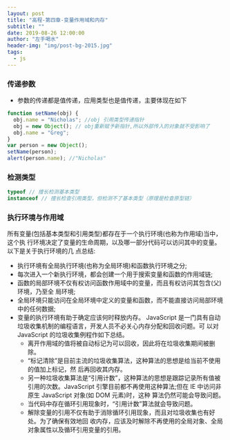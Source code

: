 ```yaml
---
layout: post
title: "高程-第四章-变量作用域和内存"
subtitle: ""
date: 2019-08-26 12:00:00
author: "左手喝水"
header-img: "img/post-bg-2015.jpg"
tags:
  - js
---
```


### 传递参数

- 参数的传递都是值传递，应用类型也是值传递，主要体现在如下

```js
function setName(obj) {
  obj.name = "Nicholas"; //obj 引用类型传递指针
  obj = new Object(); // obj重新赋予新指针,所以外部传入的对象就不受影响了
  obj.name = "Greg";
}
var person = new Object();
setName(person);
alert(person.name); //"Nicholas"
```

### 检测类型

```js
typeof // 擅长检测基本类型
instanceof // 擅长检查引用类型，但检测不了基本类型（原理是检查原型链）
```

### 执行环境与作用域

所有变量(包括基本类型和引用类型)都存在于一个执行环境(也称为作用域)当中，这个执 行环境决定了变量的生命周期，以及哪一部分代码可以访问其中的变量。以下是关于执行环境的几 点总结:

- 执行环境有全局执行环境(也称为全局环境)和函数执行环境之分;
- 每次进入一个新执行环境，都会创建一个用于搜索变量和函数的作用域链;
- 函数的局部环境不仅有权访问函数作用域中的变量，而且有权访问其包含(父)环境，乃至全
  局环境;
- 全局环境只能访问在全局环境中定义的变量和函数，而不能直接访问局部环境中的任何数据;
- 变量的执行环境有助于确定应该何时释放内存。
  JavaScript 是一门具有自动垃圾收集机制的编程语言，开发人员不必关心内存分配和回收问题。可 以对 JavaScript 的垃圾收集例程作如下总结。
  - 离开作用域的值将被自动标记为可以回收，因此将在垃圾收集期间被删除。
  - “标记清除”是目前主流的垃圾收集算法，这种算法的思想是给当前不使用的值加上标记，然
    后再回收其内存。
  - 另一种垃圾收集算法是“引用计数”，这种算法的思想是跟踪记录所有值被引用的次数。JavaScript
    引擎目前都不再使用这种算法;但在 IE 中访问非原生 JavaScript 对象(如 DOM 元素)时，这种
    算法仍然可能会导致问题。
  - 当代码中存在循环引用现象时，“引用计数”算法就会导致问题。
  - 解除变量的引用不仅有助于消除循环引用现象，而且对垃圾收集也有好处。为了确保有效地回
    收内存，应该及时解除不再使用的全局对象、全局对象属性以及循环引用变量的引用。
